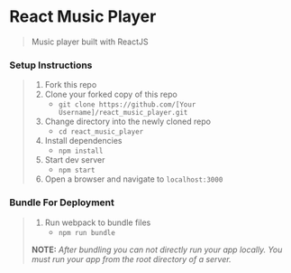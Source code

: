 # React Music Player

> Music player built with ReactJS

### Setup Instructions

> 1. Fork this repo
> 1. Clone your forked copy of this repo
>    - `git clone https://github.com/[Your Username]/react_music_player.git`
> 1. Change directory into the newly cloned repo
>    - `cd react_music_player`
> 1. Install dependencies 
>    - `npm install`
> 1. Start dev server
>    - `npm start`
> 1. Open a browser and navigate to `localhost:3000`

### Bundle For Deployment

> 1. Run webpack to bundle files
>    - `npm run bundle`
> 
> **NOTE:** *After bundling you can not directly run your app locally. You must run your app from the root directory of a server.*
